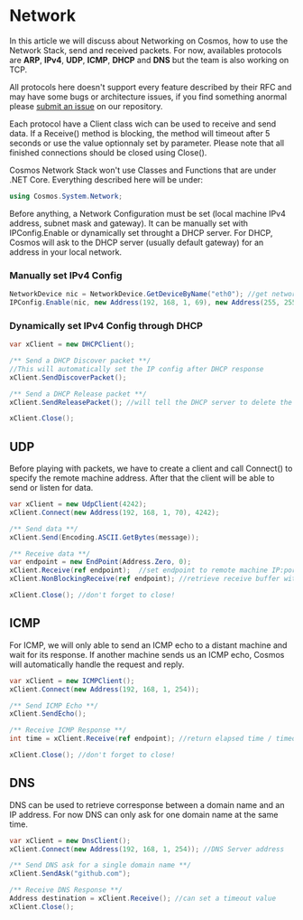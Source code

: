 # Network

In this article we will discuss about Networking on Cosmos, how to use the Network Stack, send and received packets. For now, availables protocols are **ARP**, **IPv4**, **UDP**, **ICMP**, **DHCP** and **DNS** but the team is also working on TCP.

All protocols here doesn't support every feature described by their RFC and may have some bugs or architecture issues, if you find something anormal please [submit an issue](http://https://github.com/CosmosOS/Cosmos/issues/new/choose "repository") on our repository. 

Each protocol have a Client class wich can be used to receive and send data. If a Receive() method is blocking, the method will timeout after 5 seconds or use the value optionnaly set by parameter. Please note that all finished connections should be closed using Close().

Cosmos Network Stack won't use Classes and Functions that are under .NET Core. Everything described here will be under:
```csharp
using Cosmos.System.Network;
```

Before anything, a Network Configuration must be set (local machine IPv4 address, subnet mask and gateway). It can be manually set with IPConfig.Enable or dynamically set throught a DHCP server. For DHCP, Cosmos will ask to the DHCP server (usually default gateway) for an address in your local network.

### Manually set IPv4 Config
```csharp
NetworkDevice nic = NetworkDevice.GetDeviceByName("eth0"); //get network device by name
IPConfig.Enable(nic, new Address(192, 168, 1, 69), new Address(255, 255, 255, 0), new Address(192, 168, 1, 254)); //enable IPv4 configuration
```
### Dynamically set IPv4 Config through DHCP
```csharp
var xClient = new DHCPClient();

/** Send a DHCP Discover packet **/
//This will automatically set the IP config after DHCP response
xClient.SendDiscoverPacket();

/** Send a DHCP Release packet **/
xClient.SendReleasePacket(); //will tell the DHCP server to delete the address

xClient.Close();
```

## UDP
Before playing with packets, we have to create a client and call Connect() to specify the remote machine address. After that the client will be able to send or listen for data.
```csharp
var xClient = new UdpClient(4242);
xClient.Connect(new Address(192, 168, 1, 70), 4242);

/** Send data **/
xClient.Send(Encoding.ASCII.GetBytes(message));

/** Receive data **/
var endpoint = new EndPoint(Address.Zero, 0);
xClient.Receive(ref endpoint);  //set endpoint to remote machine IP:port
xClient.NonBlockingReceive(ref endpoint); //retrieve receive buffer without waiting

xClient.Close(); //don't forget to close!
```

## ICMP
For ICMP, we will only able to send an ICMP echo to a distant machine and wait for its response. If another machine sends us an ICMP echo, Cosmos will automatically handle the request and reply.
```csharp
var xClient = new ICMPClient();
xClient.Connect(new Address(192, 168, 1, 254));

/** Send ICMP Echo **/
xClient.SendEcho();

/** Receive ICMP Response **/
int time = xClient.Receive(ref endpoint); //return elapsed time / timeout if no response

xClient.Close(); //don't forget to close!
```
## DNS
DNS can be used to retrieve corresponse between a domain name and an IP address. For now DNS can only ask for one domain name at the same time.
```csharp
var xClient = new DnsClient();
xClient.Connect(new Address(192, 168, 1, 254)); //DNS Server address

/** Send DNS ask for a single domain name **/
xClient.SendAsk("github.com");

/** Receive DNS Response **/
Address destination = xClient.Receive(); //can set a timeout value
xClient.Close();
```
